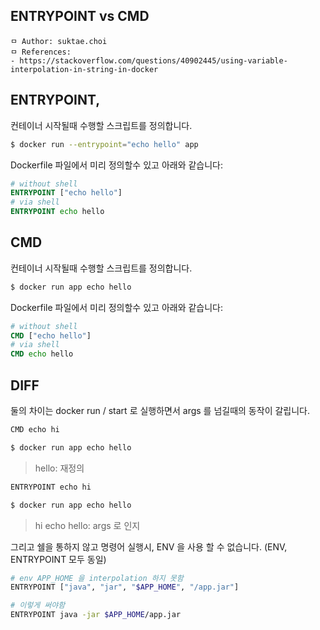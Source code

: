 ## ENTRYPOINT vs CMD

```
ㅁ Author: suktae.choi
ㅁ References:
- https://stackoverflow.com/questions/40902445/using-variable-interpolation-in-string-in-docker
```

## ENTRYPOINT, 

컨테이너 시작될때 수행할 스크립트를 정의합니다.

```bash
$ docker run --entrypoint="echo hello" app
```

Dockerfile 파일에서 미리 정의할수 있고 아래와 같습니다:

```dockerfile
# without shell
ENTRYPOINT ["echo hello"]
# via shell
ENTRYPOINT echo hello
```

## CMD

컨테이너 시작될때 수행할 스크립트를 정의합니다.

```bash
$ docker run app echo hello
```

Dockerfile 파일에서 미리 정의할수 있고 아래와 같습니다:

```dockerfile
# without shell
CMD ["echo hello"]
# via shell
CMD echo hello
```

## DIFF

둘의 차이는 docker run / start 로 실행하면서 args 를 넘길때의 동작이 갈립니다.

```bash
CMD echo hi

$ docker run app echo hello
```

> hello: 재정의

```bash
ENTRYPOINT echo hi

$ docker run app echo hello
```

> hi echo hello: args 로 인지

그리고 쉘을 통하지 않고 명령어 실행시, ENV 을 사용 할 수 없습니다. (ENV, ENTRYPOINT 모두 동일)

```bash
# env APP_HOME 을 interpolation 하지 못함
ENTRYPOINT ["java", "jar", "$APP_HOME", "/app.jar"]

# 이렇게 써야함
ENTRYPOINT java -jar $APP_HOME/app.jar
```

